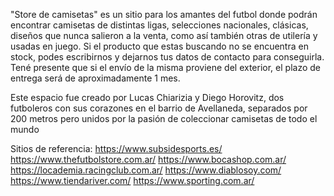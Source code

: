 "Store de camisetas" es un sitio para los amantes del futbol donde podrán encontrar camisetas de distintas ligas, selecciones nacionales, clásicas, diseños que nunca salieron a la venta, como así también otras de utilería y usadas en juego.
Si el producto que estas buscando no se encuentra en stock, podes escribirnos y dejarnos tus datos de contacto para conseguirla. Tené presente que si el envío de la misma proviene del exterior, el plazo de entrega será de aproximadamente 1 mes.

Este espacio fue creado por Lucas Chiarizia y Diego Horovitz, dos futboleros con sus corazones en el barrio de Avellaneda, separados por 200 metros pero unidos por la pasión de coleccionar camisetas de todo el mundo


Sitios de referencia:
https://www.subsidesports.es/
https://www.thefutbolstore.com.ar/
https://www.bocashop.com.ar/
https://locademia.racingclub.com.ar/
https://www.diablosoy.com/
https://www.tiendariver.com/
https://www.sporting.com.ar/
